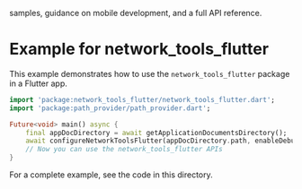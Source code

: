 samples, guidance on mobile development, and a full API reference.

# Example for network_tools_flutter

This example demonstrates how to use the `network_tools_flutter` package in a Flutter app.

```dart
import 'package:network_tools_flutter/network_tools_flutter.dart';
import 'package:path_provider/path_provider.dart';

Future<void> main() async {
	final appDocDirectory = await getApplicationDocumentsDirectory();
	await configureNetworkToolsFlutter(appDocDirectory.path, enableDebugging: true);
	// Now you can use the network_tools_flutter APIs
}
```

For a complete example, see the code in this directory.
